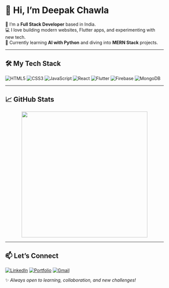 <!--
**deepak-j5/deepak-j5** is a ✨ _special_ ✨ repository because its `README.md` (this file) appears on your GitHub profile.

Here are some ideas to get you started:

- 🔭 I’m currently working on ...
- 🌱 I’m currently learning ...
- 👯 I’m looking to collaborate on ...
- 🤔 I’m looking for help with ...
- 💬 Ask me about ...
- 📫 How to reach me: ...
- 😄 Pronouns: ...
- ⚡ Fun fact: ...
-->

# 👋 Hi, I’m Deepak Chawla

🚀 I’m a **Full Stack Developer** based in India.<br>
💻 I love building modern websites, Flutter apps, and experimenting with new tech.<br>
🌱 Currently learning **AI with Python** and diving into **MERN Stack** projects.<br>

---

## 🛠️ My Tech Stack

![HTML5](https://img.shields.io/badge/-HTML5-E34F26?logo=html5&logoColor=fff&style=flat)
![CSS3](https://img.shields.io/badge/-CSS3-1572B6?logo=css3&logoColor=fff&style=flat)
![JavaScript](https://img.shields.io/badge/-JavaScript-F7DF1E?logo=javascript&logoColor=000&style=flat)
![React](https://img.shields.io/badge/-React-61DAFB?logo=react&logoColor=000&style=flat)
![Flutter](https://img.shields.io/badge/-Flutter-02569B?logo=flutter&logoColor=fff&style=flat)
![Firebase](https://img.shields.io/badge/-Firebase-FFCA28?logo=firebase&logoColor=000&style=flat)
![MongoDB](https://img.shields.io/badge/-MongoDB-47A248?logo=mongodb&logoColor=fff&style=flat)

---

## 📈 GitHub Stats

<p align="center">
   <img height=400 align="center" src="https://github-readme-stats.vercel.app/api/top-langs?username=deepak-j5&layout=pie&langs_count=4&card_width=320&theme=chartreuse-dark" />
</p>

---

## 📫 Let’s Connect

[![LinkedIn](https://img.shields.io/badge/-LinkedIn-0077B5?logo=linkedin&logoColor=white&style=flat)](https://www.linkedin.com/in/deepak-chawla-8ab396280/)
[![Portfolio](https://img.shields.io/badge/-Portfolio-FF5722?logo=google-chrome&logoColor=white&style=flat)](https://deepak-chawla.com/)
[![Gmail](https://img.shields.io/badge/-Gmail-D14836?logo=gmail&logoColor=white&style=flat)](mailto:chawla.j5.dc@gmail.com)

✨ *Always open to learning, collaboration, and new challenges!*
